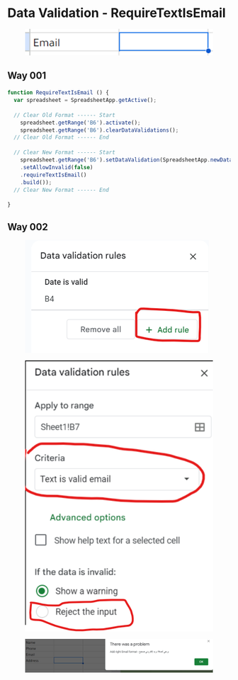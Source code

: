# Data Validation - RequireTextIsEmail

<figure><img src="../.gitbook/assets/image (12) (2).png" alt=""><figcaption></figcaption></figure>

## Way 001

```javascript
function RequireTextIsEmail () {
  var spreadsheet = SpreadsheetApp.getActive();

  // Clear Old Format ------ Start
    spreadsheet.getRange('B6').activate();
    spreadsheet.getRange('B6').clearDataValidations();
  // Clear Old Format ------ End  
  
  // Clear New Format ------ Start
    spreadsheet.getRange('B6').setDataValidation(SpreadsheetApp.newDataValidation()
    .setAllowInvalid(false)
    .requireTextIsEmail()
    .build());
  // Clear New Format ------ End

}
```

## Way 002

<figure><img src="../.gitbook/assets/image (7) (1).png" alt=""><figcaption></figcaption></figure>

<figure><img src="../.gitbook/assets/image (15) (1).png" alt=""><figcaption></figcaption></figure>

<figure><img src="../.gitbook/assets/image (13).png" alt=""><figcaption></figcaption></figure>
